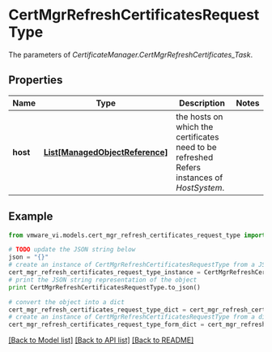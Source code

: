 # CertMgrRefreshCertificatesRequestType

The parameters of *CertificateManager.CertMgrRefreshCertificates_Task*. 

## Properties
Name | Type | Description | Notes
------------ | ------------- | ------------- | -------------
**host** | [**List[ManagedObjectReference]**](ManagedObjectReference.md) | the hosts on which the certificates need to be refreshed  Refers instances of *HostSystem*.  | 

## Example

```python
from vmware_vi.models.cert_mgr_refresh_certificates_request_type import CertMgrRefreshCertificatesRequestType

# TODO update the JSON string below
json = "{}"
# create an instance of CertMgrRefreshCertificatesRequestType from a JSON string
cert_mgr_refresh_certificates_request_type_instance = CertMgrRefreshCertificatesRequestType.from_json(json)
# print the JSON string representation of the object
print CertMgrRefreshCertificatesRequestType.to_json()

# convert the object into a dict
cert_mgr_refresh_certificates_request_type_dict = cert_mgr_refresh_certificates_request_type_instance.to_dict()
# create an instance of CertMgrRefreshCertificatesRequestType from a dict
cert_mgr_refresh_certificates_request_type_form_dict = cert_mgr_refresh_certificates_request_type.from_dict(cert_mgr_refresh_certificates_request_type_dict)
```
[[Back to Model list]](../README.md#documentation-for-models) [[Back to API list]](../README.md#documentation-for-api-endpoints) [[Back to README]](../README.md)


